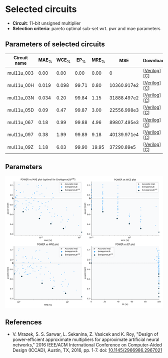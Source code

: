 
Selected circuits
===================
 - **Circuit**: 11-bit unsigned multiplier
 - **Selection criteria**: pareto optimal sub-set wrt. pwr and mae parameters

Parameters of selected circuits
----------------------------

| Circuit name | MAE<sub>%</sub> | WCE<sub>%</sub> | EP<sub>%</sub> | MRE<sub>%</sub> | MSE | Download |
| --- |  --- | --- | --- | --- | --- | --- | 
| mul11u_003 | 0.00 | 0.00 | 0.00 | 0.00 | 0 |  [[Verilog](mul11u_003.v)]  [[C](mul11u_003.c)] |
| mul11u_00H | 0.019 | 0.098 | 99.71 | 0.80 | 10360.917e2 |  [[Verilog](mul11u_00H.v)]  [[C](mul11u_00H.c)] |
| mul11u_03N | 0.034 | 0.20 | 99.84 | 1.15 | 31888.497e2 |  [[Verilog](mul11u_03N.v)]  [[C](mul11u_03N.c)] |
| mul11u_05D | 0.09 | 0.47 | 99.87 | 3.00 | 22556.998e3 |  [[Verilog](mul11u_05D.v)]  [[C](mul11u_05D.c)] |
| mul11u_067 | 0.18 | 0.99 | 99.88 | 4.96 | 89807.495e3 |  [[Verilog](mul11u_067.v)]  [[C](mul11u_067.c)] |
| mul11u_097 | 0.38 | 1.99 | 99.89 | 9.18 | 40139.971e4 |  [[Verilog](mul11u_097.v)]  [[C](mul11u_097.c)] |
| mul11u_09Z | 1.18 | 6.03 | 99.90 | 19.95 | 37290.89e5 |  [[Verilog](mul11u_09Z.v)]  [[C](mul11u_09Z.c)] |
    
Parameters
--------------
![Parameters figure](fig.png)

References
--------------
   - V. Mrazek, S. S. Sarwar, L. Sekanina, Z. Vasicek and K. Roy, "Design of power-efficient approximate multipliers for approximate artificial neural networks," 2016 IEEE/ACM International Conference on Computer-Aided Design (ICCAD), Austin, TX, 2016, pp. 1-7. doi: [10.1145/2966986.2967021](https://dx.doi.org/10.1145/2966986.2967021)

             